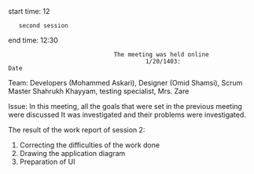 start time:     12

       second session 

end time:       12:30
                                 
                                  The meeting was held online
                                           1/20/1403:                                                         Date    




Team:
Developers (Mohammed Askari), Designer (Omid Shamsi), Scrum Master 
Shahrukh Khayyam, testing specialist, Mrs. Zare

Issue:
In this meeting, all the goals that were set in the previous meeting were discussed 
It was investigated and their problems were investigated.

The result of the work report of session 2:
1. Correcting the difficulties of the work done
2. Drawing the application diagram
3. Preparation of UI


